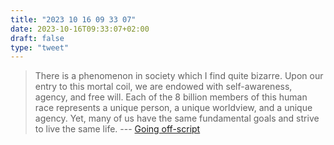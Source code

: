 ```yaml
---
title: "2023 10 16 09 33 07"
date: 2023-10-16T09:33:07+02:00
draft: false
type: "tweet"
---
```


> There is a phenomenon in society which I find quite bizarre. Upon our entry to this mortal coil, we are endowed with self-awareness, agency, and free will. Each of the 8 billion members of this human race represents a unique person, a unique worldview, and a unique agency. Yet, many of us have the same fundamental goals and strive to live the same life. --- [Going off-script](https://drewdevault.com/2023/10/13/Going-off-script.html)
